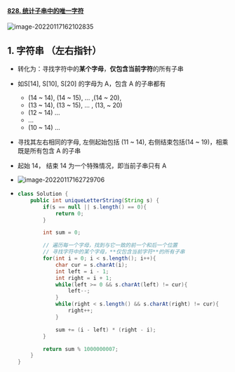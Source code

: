 #### [828. 统计子串中的唯一字符](https://leetcode-cn.com/problems/count-unique-characters-of-all-substrings-of-a-given-string/)

![image-20220117162102835](https://raw.githubusercontent.com/TWDH/Leetcode-From-Zero/pictures/img/image-20220117162102835.png)

## 1. 字符串 （左右指针）

- 转化为：寻找字符中的**某个字母**，**仅包含当前字符**的所有子串

- 如S[14], S[10], S[20] 的字母为 A，包含 A 的子串都有 

  - (14 ~ 14), (14 ~ 15), ... ,(14 ~ 20), 
  - (13 ~ 14), (13 ~ 15), ... , (13, ~ 20)
  - (12 ~ 14) ...
  - ...
  - (10 ~ 14) ...

- 寻找其左右相同的字母, 左侧起始包括 (11 ~ 14), 右侧结束包括(14 ~ 19)，相乘既是所有包含 A 的子串

- 起始 14， 结束 14 为一个特殊情况，即当前子串只有 A

- ![image-20220117162729706](https://raw.githubusercontent.com/TWDH/Leetcode-From-Zero/pictures/img/image-20220117162729706.png)

- ```java
  class Solution {
      public int uniqueLetterString(String s) {
          if(s == null || s.length() == 0){
              return 0;
          }
  
          int sum = 0;
  
          // 遍历每一个字母，找到与它一致的前一个和后一个位置
          // 寻找字符中的某个字母，**仅包含当前字符**的所有子串
          for(int i = 0; i < s.length(); i++){
              char cur = s.charAt(i);
              int left = i - 1;
              int right = i + 1;
              while(left >= 0 && s.charAt(left) != cur){
                  left--;
              }
              while(right < s.length() && s.charAt(right) != cur){
                  right++;
              }
  
              sum += (i - left) * (right - i);
          }
  
          return sum % 1000000007;
      }
  }
  ```